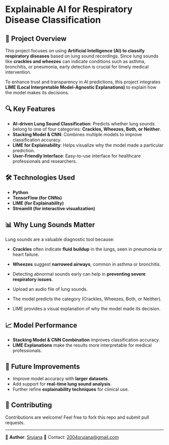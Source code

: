 # **Explainable AI for Respiratory Disease Classification**

## **📌 Project Overview**
This project focuses on using **Artificial Intelligence (AI) to classify respiratory diseases** based on lung sound recordings. Since lung sounds like **crackles and wheezes** can indicate conditions such as asthma, bronchitis, or pneumonia, early detection is crucial for timely medical intervention.

To enhance trust and transparency in AI predictions, this project integrates **LIME (Local Interpretable Model-Agnostic Explanations)** to explain how the model makes its decisions.

## **🔍 Key Features**
- **AI-driven Lung Sound Classification**: Predicts whether lung sounds belong to one of four categories: **Crackles, Wheezes, Both, or Neither**.
- **Stacking Model & CNN**: Combines multiple models to improve classification accuracy.
- **LIME for Explainability**: Helps visualize why the model made a particular prediction.
- **User-Friendly Interface**: Easy-to-use interface for healthcare professionals and researchers.

## **🛠️ Technologies Used**
- **Python**
- **TensorFlow (for CNNs)**
- **LIME (for Explainability)**
- **Streamlit (for interactive visualization)**


## **📊 Why Lung Sounds Matter**
Lung sounds are a valuable diagnostic tool because:
- **Crackles** often indicate **fluid buildup** in the lungs, seen in pneumonia or heart failure.
- **Wheezes** suggest **narrowed airways**, common in asthma or bronchitis.
- Detecting abnormal sounds early can help in **preventing severe respiratory issues**.


- Upload an audio file of lung sounds.
- The model predicts the category (Crackles, Wheezes, Both, or Neither).
- LIME provides a visual explanation of why the model made its decision.

## **📈 Model Performance**
- **Stacking Model & CNN Combination** improves classification accuracy.
- **LIME Explanations** make the results more interpretable for medical professionals.

## **📝 Future Improvements**
- Improve model accuracy with **larger datasets**.
- Add support for **real-time lung sound analysis**.
- Further refine **explainability techniques** for clinical use.

## **🤝 Contributing**
Contributions are welcome! Feel free to fork this repo and submit pull requests.


---
🔗 **Author**: [Srujana](https://github.com/srujanamadiraju) 
📧 Contact: 2004srujana@gmail.com
